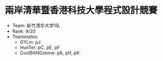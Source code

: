 # 兩岸清華暨香港科技大學程式設計競賽

 - Team: 新竹清华大学1队  
 - Rank: 9/20
 - Teammates:
    - GYLin: pJ
    - HunTer: pC, pE, pF
    - CoolBANGstone: pA, pH, pK
